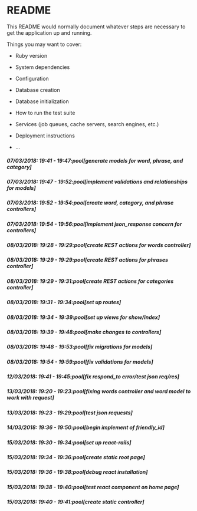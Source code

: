 # README

This README would normally document whatever steps are necessary to get the
application up and running.

Things you may want to cover:

* Ruby version

* System dependencies

* Configuration

* Database creation

* Database initialization

* How to run the test suite

* Services (job queues, cache servers, search engines, etc.)

* Deployment instructions

* ...

##### 07/03/2018: 19:41 - 19:47:pool[generate models for word, phrase, and category]

##### 07/03/2018: 19:47 - 19:52:pool[implement validations and relationships for models]

##### 07/03/2018: 19:52 - 19:54:pool[create word, category, and phrase controllers]

##### 07/03/2018: 19:54 - 19:56:pool[implement json_response concern for controllers]

##### 08/03/2018: 19:28 - 19:29:pool[create REST actions for words controller]

##### 08/03/2018: 19:29 - 19:29:pool[create REST actions for phrases controller]

##### 08/03/2018: 19:29 - 19:31:pool[create REST actions for categories controller]

##### 08/03/2018: 19:31 - 19:34:pool[set up routes]

##### 08/03/2018: 19:34 - 19:39:pool[set up views for show/index]

##### 08/03/2018: 19:39 - 19:48:pool[make changes to controllers]

##### 08/03/2018: 19:48 - 19:53:pool[fix migrations for models]

##### 08/03/2018: 19:54 - 19:59:pool[fix validations for models]

##### 12/03/2018: 19:41 - 19:45:pool[fix respond_to error/test json req/res]

##### 13/03/2018: 19:20 - 19:23:pool[fixing words controller and word model to work with request]

##### 13/03/2018: 19:23 - 19:29:pool[test json requests]

##### 14/03/2018: 19:36 - 19:50:pool[begin implement of friendly_id]

##### 15/03/2018: 19:30 - 19:34:pool[set up react-rails]

##### 15/03/2018: 19:34 - 19:36:pool[create static root page]

##### 15/03/2018: 19:36 - 19:38:pool[debug react installation]

##### 15/03/2018: 19:38 - 19:40:pool[test react component on home page]

##### 15/03/2018: 19:40 - 19:41:pool[create static controller]
